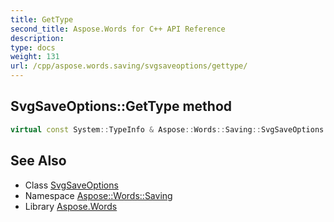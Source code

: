 ```yaml
---
title: GetType
second_title: Aspose.Words for C++ API Reference
description: 
type: docs
weight: 131
url: /cpp/aspose.words.saving/svgsaveoptions/gettype/
---
```

## SvgSaveOptions::GetType method




```cpp
virtual const System::TypeInfo & Aspose::Words::Saving::SvgSaveOptions::GetType() const override
```

## See Also

* Class [SvgSaveOptions](../)
* Namespace [Aspose::Words::Saving](../../)
* Library [Aspose.Words](../../../)
